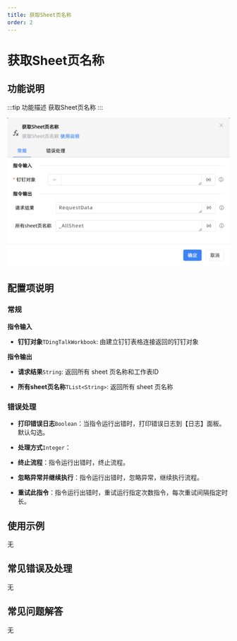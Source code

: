 ```yaml
---
title: 获取Sheet页名称
order: 2
---
```


# 获取Sheet页名称

## 功能说明

:::tip 功能描述
获取Sheet页名称
:::

![获取Sheet页名称](../../../../assets/钉钉获取Sheet页名称_command.png)

## 配置项说明

### 常规

**指令输入**

- **钉钉对象**`TDingTalkWorkbook`: 由建立钉钉表格连接返回的钉钉对象


**指令输出**

- **请求结果**`String`: 返回所有 sheet 页名称和工作表ID

- **所有sheet页名称**`TList<String>`: 返回所有 sheet 页名称

### 错误处理

- **打印错误日志**`Boolean`：当指令运行出错时，打印错误日志到【日志】面板。默认勾选。

- **处理方式**`Integer`：

 - **终止流程**：指令运行出错时，终止流程。

 - **忽略异常并继续执行**：指令运行出错时，忽略异常，继续执行流程。

 - **重试此指令**：指令运行出错时，重试运行指定次数指令，每次重试间隔指定时长。

## 使用示例
无

## 常见错误及处理

无

## 常见问题解答

无

